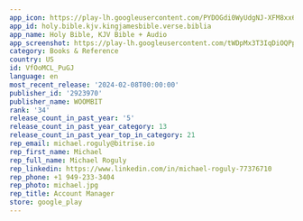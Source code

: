 ```yaml
---
app_icon: https://play-lh.googleusercontent.com/PYDOGdi0WyUdgNJ-XFM8xx6BqZfAlgOsbfDijpi5iV_ekF_R6O0ERe7yR-CKZKiGnQ
app_id: holy.bible.kjv.kingjamesbible.verse.biblia
app_name: Holy Bible, KJV Bible + Audio
app_screenshot: https://play-lh.googleusercontent.com/tWDpMx3T3IqDiOQPpiR-JlQAjQbW8tZqRw0dJy8dZ_U5fdy4p7iD8RfTA2EhqpVvnWg
category: Books & Reference
country: US
id: VfOoMCL_PuGJ
language: en
most_recent_release: '2024-02-08T00:00:00'
publisher_id: '2923970'
publisher_name: WOOMBIT
rank: '34'
release_count_in_past_year: '5'
release_count_in_past_year_category: 13
release_count_in_past_year_top_in_category: 21
rep_email: michael.roguly@bitrise.io
rep_first_name: Michael
rep_full_name: Michael Roguly
rep_linkedin: https://www.linkedin.com/in/michael-roguly-77376710
rep_phone: +1 949-233-3404
rep_photo: michael.jpg
rep_title: Account Manager
store: google_play
---
```

